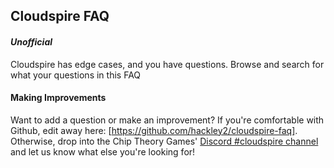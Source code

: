## Cloudspire FAQ

#### _Unofficial_

Cloudspire has edge cases, and you have questions. Browse and search for what your questions in this
FAQ

#### Making Improvements

Want to add a question or make an improvement? If you're comfortable with Github, edit away
here: [https://github.com/hackley2/cloudspire-faq]. Otherwise, drop into
the Chip Theory Games' [Discord #cloudspire channel](https://discord.com/channels/273472391403798528/440579921031725057)
and let us know what else you're looking for!
